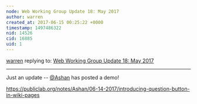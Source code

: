 ```yaml
---
node: Web Working Group Update 18: May 2017
author: warren
created_at: 2017-06-15 00:25:22 +0000
timestamp: 1497486322
nid: 14526
cid: 16885
uid: 1
---
```




[warren](../profile/warren) replying to: [Web Working Group Update 18: May 2017](../notes/warren/06-12-2017/web-working-group-update-18-may-2017)

----
Just an update -- [@Ashan](/profile/Ashan) has posted a demo!

https://publiclab.org/notes/Ashan/06-14-2017/introducing-question-button-in-wiki-pages